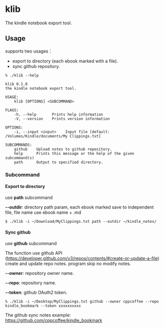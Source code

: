 # klib
The kindle notebook export tool.

## Usage

supports two usages：

- export to directory (each ebook marked with a file).
- sync github repository.

```shell
% ./klib --help

klib 0.1.0
the kindle notebook export tool.

USAGE:
    klib [OPTIONS] <SUBCOMMAND>

FLAGS:
    -h, --help       Prints help information
    -V, --version    Prints version information

OPTIONS:
    -i, --input <input>    Input file [default: /Volumes/Kindle/documents/My Clippings.txt]

SUBCOMMANDS:
    github    Upload notes to github repository.
    help      Prints this message or the help of the given subcommand(s)
    path      Output to specified directory.
```

### Subcommand

#### Export to directory

use **path** subcommand

**--outdir**: directory path param, each ebook marked save to independent file, file name use ebook name + .md

```shell
$ ./klib -i ~/Download/MyClippings.txt path --outdir ~/kindle_notes/
```

#### Sync github

use **github** subcommand

The function use github API (https://developer.github.com/v3/repos/contents/#create-or-update-a-file) create and update repo notes. program skip no modify notes.

**--owner**: repository owner name.

**--repo**: repository name.

**--token**: github OAuth2 token.

```shell
% ./klib -i ~/Desktop/MyClippings.txt github --owner cppcoffee --repo kindle_bookmark --token xxxxxxxxxx
```

The github sync notes example: https://github.com/cppcoffee/kindle_bookmark

